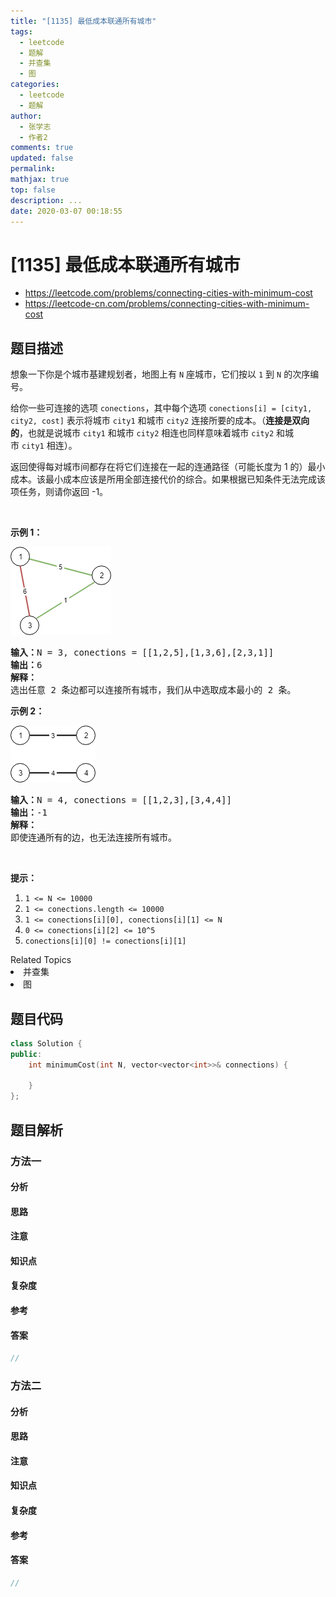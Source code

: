 ```yaml
---
title: "[1135] 最低成本联通所有城市"
tags:
  - leetcode
  - 题解
  - 并查集
  - 图
categories:
  - leetcode
  - 题解
author:
  - 张学志
  - 作者2
comments: true
updated: false
permalink:
mathjax: true
top: false
description: ...
date: 2020-03-07 00:18:55
---
```



# [1135] 最低成本联通所有城市
* https://leetcode.com/problems/connecting-cities-with-minimum-cost
* https://leetcode-cn.com/problems/connecting-cities-with-minimum-cost


## 题目描述

<p>想象一下你是个城市基建规划者，地图上有&nbsp;<code>N</code>&nbsp;座城市，它们按以&nbsp;<code>1</code> 到&nbsp;<code>N</code>&nbsp;的次序编号。</p>

<p>给你一些可连接的选项&nbsp;<code>conections</code>，其中每个选项&nbsp;<code>conections[i] = [city1, city2, cost]</code>&nbsp;表示将城市&nbsp;<code>city1</code> 和城市&nbsp;<code>city2</code>&nbsp;连接所要的成本。（<strong>连接是双向的</strong>，也就是说城市 <code>city1</code>&nbsp;和城市&nbsp;<code>city2</code>&nbsp;相连也同样意味着城市&nbsp;<code>city2</code> 和城市&nbsp;<code>city1</code>&nbsp;相连）。</p>

<p>返回使得每对城市间都存在将它们连接在一起的连通路径（可能长度为 1 的）最小成本。该最小成本应该是所用全部连接代价的综合。如果根据已知条件无法完成该项任务，则请你返回&nbsp;-1。</p>

<p>&nbsp;</p>

<p><strong>示例 1：</strong></p>

<p><img alt="" src="https://raw.githubusercontent.com/algoboy101/LeetCodeCrowdsource/master/imgs/1314_ex2.png" style="height: 141px; width: 161px;"></p>

<pre><strong>输入：</strong>N = 3, conections = [[1,2,5],[1,3,6],[2,3,1]]
<strong>输出：</strong>6
<strong>解释：</strong>
选出任意 2 条边都可以连接所有城市，我们从中选取成本最小的 2 条。
</pre>

<p><strong>示例 2：</strong></p>

<p><img alt="" src="https://raw.githubusercontent.com/algoboy101/LeetCodeCrowdsource/master/imgs/1314_ex1.png" style="height: 91px; width: 136px;"></p>

<pre><strong>输入：</strong>N = 4, conections = [[1,2,3],[3,4,4]]
<strong>输出：</strong>-1
<strong>解释： </strong>
即使连通所有的边，也无法连接所有城市。
</pre>

<p>&nbsp;</p>

<p><strong>提示：</strong></p>

<ol>
	<li><code>1 &lt;= N &lt;= 10000</code></li>
	<li><code>1 &lt;= conections.length &lt;= 10000</code></li>
	<li><code>1 &lt;= conections[i][0], conections[i][1] &lt;= N</code></li>
	<li><code>0 &lt;= conections[i][2] &lt;= 10^5</code></li>
	<li><code>conections[i][0] != conections[i][1]</code></li>
</ol>
<div><div>Related Topics</div><div><li>并查集</li><li>图</li></div></div>


## 题目代码

```cpp
class Solution {
public:
    int minimumCost(int N, vector<vector<int>>& connections) {

    }
};
```


## 题目解析


### 方法一

#### 分析

#### 思路

#### 注意

#### 知识点

#### 复杂度

#### 参考

#### 答案

```cpp
//
```


### 方法二

#### 分析

#### 思路

#### 注意

#### 知识点

#### 复杂度

#### 参考

#### 答案

```cpp
//
```


